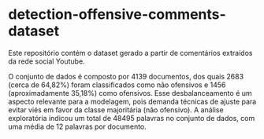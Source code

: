 # detection-offensive-comments-dataset
Este repositório contém o dataset gerado a partir de comentários extraídos da rede social Youtube.

O conjunto de dados é composto por 4139 documentos, dos quais 2683 (cerca de 64,82%) foram classificados como não ofensivos e 1456 (aproximadamente 35,18%) como ofensivos. Esse desbalanceamento é um aspecto relevante para a modelagem, pois demanda técnicas de ajuste para evitar viés em favor da classe majoritária (não ofensivo). A análise exploratória indicou um total de 48495 palavras no conjunto de dados, com uma média de 12 palavras por documento.
